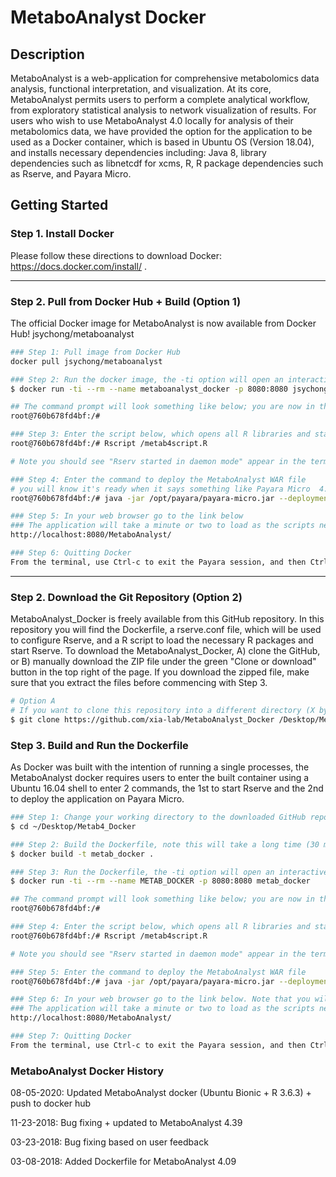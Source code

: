 # MetaboAnalyst Docker

## Description 

MetaboAnalyst is a web-application for comprehensive metabolomics data analysis, functional interpretation, and visualization. At its core, MetaboAnalyst permits users to perform a complete analytical workflow, from exploratory statistical analysis to network visualization of results. For users who wish to use MetaboAnalyst 4.0 locally for analysis of  their metabolomics data, we have provided the option for the application to be used as a Docker container, which is based in Ubuntu OS (Version 18.04), and installs necessary dependencies including: Java 8, library dependencies such as libnetcdf for xcms, R, R package dependencies such as Rserve, and Payara Micro.

## Getting Started

### Step 1. Install Docker

Please follow these directions to download Docker: https://docs.docker.com/install/ .

---

### Step 2. Pull from Docker Hub + Build (Option 1)

The official Docker image for MetaboAnalyst is now available from Docker Hub! jsychong/metaboanalyst 

```bash
### Step 1: Pull image from Docker Hub
docker pull jsychong/metaboanalyst

### Step 2: Run the docker image, the -ti option will open an interactive Ubuntu terminal into the created container and presents a command prompt
$ docker run -ti --rm --name metaboanalyst_docker -p 8080:8080 jsychong/metaboanalyst

## The command prompt will look something like below; you are now in the shell
root@760b678fd4bf:/# 

### Step 3: Enter the script below, which opens all R libraries and starts the Rserve in daemon mode
root@760b678fd4bf:/# Rscript /metab4script.R 

# Note you should see "Rserv started in daemon mode" appear in the terminal.

### Step 4: Enter the command to deploy the MetaboAnalyst WAR file
# you will know it's ready when it says something like Payara Micro  4.1.2.181 #badassmicrofish (build 220) ready in 10,472 (ms)
root@760b678fd4bf:/# java -jar /opt/payara/payara-micro.jar --deploymentDir /opt/payara/deployments

### Step 5: In your web browser go to the link below
### The application will take a minute or two to load as the scripts need to be compiled
http://localhost:8080/MetaboAnalyst/

### Step 6: Quitting Docker
From the terminal, use Ctrl-c to exit the Payara session, and then Ctrl-d to exit the docker container.

```

---
### Step 2. Download the Git Repository (Option 2)

MetaboAnalyst_Docker is freely available from this GitHub repository. In this repository you will find the Dockerfile, a rserve.conf file, which will be used to configure Rserve, and a R script to load the necessary R packages and start Rserve. To download the MetaboAnalyst_Docker, A) clone the GitHub, or B) manually download the ZIP file under the green "Clone or download" button in the top right of the page. If you download the zipped file, make sure that you extract the files before commencing with Step 3. 

```bash
# Option A
# If you want to clone this repository into a different directory (X by default), specify it as the next command-line option, leaving a space between the link and your directory
$ git clone https://github.com/xia-lab/MetaboAnalyst_Docker /Desktop/Metab4_Docker
```

### Step 3. Build and Run the Dockerfile

As Docker was built with the intention of running a single processes, the MetaboAnalyst docker requires users to enter the built container using a Ubuntu 16.04 shell to enter 2 commands, the 1st to start Rserve and the 2nd to deploy the application on Payara Micro.

```bash
### Step 1: Change your working directory to the downloaded GitHub repository
$ cd ~/Desktop/Metab4_Docker

### Step 2: Build the Dockerfile, note this will take a long time (30 mins / 1 hour) as several packages need to be installed
$ docker build -t metab_docker .

### Step 3: Run the Dockerfile, the -ti option will open an interactive Ubuntu terminal into the created container and presents a command prompt
$ docker run -ti --rm --name METAB_DOCKER -p 8080:8080 metab_docker

## The command prompt will look something like below; you are now in the shell
root@760b678fd4bf:/# 

### Step 4: Enter the script below, which opens all R libraries and starts the Rserve in daemon mode
root@760b678fd4bf:/# Rscript /metab4script.R 

# Note you should see "Rserv started in daemon mode" appear in the terminal.

### Step 5: Enter the command to deploy the MetaboAnalyst WAR file
root@760b678fd4bf:/# java -jar /opt/payara/payara-micro.jar --deploymentDir /opt/payara/deployments

### Step 6: In your web browser go to the link below. Note that you will have to change the MetaboAnalyst version in the link based on the WAR file 
### The application will take a minute or two to load as the scripts need to be compiled
http://localhost:8080/MetaboAnalyst/

### Step 7: Quitting Docker
From the terminal, use Ctrl-c to exit the Payara session, and then Ctrl-d to exit the docker container.

```
### MetaboAnalyst Docker History

08-05-2020: Updated MetaboAnalyst docker (Ubuntu Bionic + R 3.6.3) + push to docker hub

11-23-2018: Bug fixing + updated to MetaboAnalyst 4.39

03-23-2018: Bug fixing based on user feedback

03-08-2018: Added Dockerfile for MetaboAnalyst 4.09
